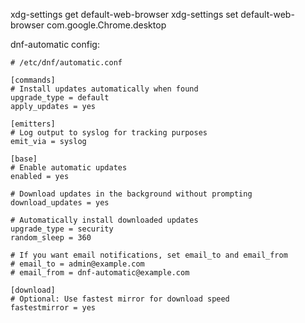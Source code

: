 xdg-settings get default-web-browser
xdg-settings set default-web-browser com.google.Chrome.desktop

dnf-automatic config:

```
# /etc/dnf/automatic.conf

[commands]
# Install updates automatically when found
upgrade_type = default
apply_updates = yes

[emitters]
# Log output to syslog for tracking purposes
emit_via = syslog

[base]
# Enable automatic updates
enabled = yes

# Download updates in the background without prompting
download_updates = yes

# Automatically install downloaded updates
upgrade_type = security
random_sleep = 360

# If you want email notifications, set email_to and email_from
# email_to = admin@example.com
# email_from = dnf-automatic@example.com

[download]
# Optional: Use fastest mirror for download speed
fastestmirror = yes
```


